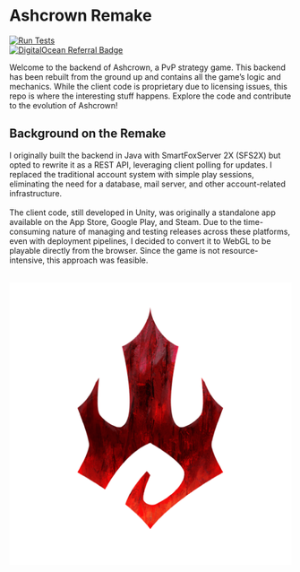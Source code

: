 # Ashcrown Remake
[![Run Tests](https://github.com/SamuelChorvat/ashcrown-remake/actions/workflows/run-tests.yml/badge.svg?branch=develop&event=push)](https://github.com/SamuelChorvat/ashcrown-remake/actions/workflows/run-tests.yml)
<br>
<a href="https://www.digitalocean.com/?refcode=cb8e8f9127b0&utm_campaign=Referral_Invite&utm_medium=Referral_Program&utm_source=badge"><img src="https://web-platforms.sfo2.cdn.digitaloceanspaces.com/WWW/Badge%201.svg" alt="DigitalOcean Referral Badge" /></a>
<br>

Welcome to the backend of Ashcrown, a PvP strategy game. This backend has been rebuilt from the ground up and contains all the game’s logic and mechanics. While the client code is proprietary due to licensing issues, this repo is where the interesting stuff happens. Explore the code and contribute to the evolution of Ashcrown!
## Background on the Remake
I originally built the backend in Java with SmartFoxServer 2X (SFS2X) but opted to rewrite it as a REST API, leveraging client polling for updates. I replaced the traditional account system with simple play sessions, eliminating the need for a database, mail server, and other account-related infrastructure.
<br>
<br>
The client code, still developed in Unity, was originally a standalone app available on the App Store, Google Play, and Steam. Due to the time-consuming nature of managing and testing releases across these platforms, even with deployment pipelines, I decided to convert it to WebGL to be playable directly from the browser. Since the game is not resource-intensive, this approach was feasible.

<br>![ReadmeLogo](ReadmeLogo.png)